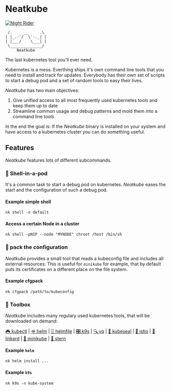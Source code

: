 Neatkube
========

[![Night Rider](https://upload.wikimedia.org/wikipedia/commons/thumb/3/33/Knight_Rider_Replica_1X7A8004.jpg/640px-Knight_Rider_Replica_1X7A8004.jpg)](https://de.m.wikipedia.org/wiki/Datei:Knight_Rider_Replica_1X7A8004.jpg)
```
 /.     __     .\
| |_.-`/  \`-._| |
| |___/    \___| |
 \______________/
     Neatkube
```

The last kubernetes tool you'll ever need.

Kubernetes is a mess. Everthing ships it's own command line tools that you need
to install and track for updates. Everybody has their own set of scripts to
start a debug pod and a set of random tools to easy their lives.

*Neatkube* has two main objectives:

1. Give unified access to all most frequently used kubernetes tools and keep
   them up to date
2. Streamline common usage and debug patterns and mold them into a command
   line tools

In the end the goal is: If the *Neatkube* binary is installed on your system and
have access to a kubernetes cluster you can do something useful.

## Features

*Neatkube* features lots of different subcommands.

### 🐚 Shell-in-a-pod

It's a common task to start a debug pod on kubernetes. *Neatkube* eases the
start and the configuration of such a debug pod.

#### Example simple shell

```
nk shell -n default
```

#### Access a certain Node in a cluster

```
nk shell -pNIP --node "MYNODE" chroot /host /bin/sh
```

### 🧳 pack the configuration

*Neatkube* provides a small tool that reads a kubeconfig file and includes all
external resources. This is useful for `minikube` for example, that by default
puts its certificates on a different place on the file system.

#### Example cfgpack

```
nk cfgpack /path/to/kubeconfig
```

### 🧰 Toolbox

*Neatkube* includes many regulary used kubernetes tools, that will be downloaded
on demand:

[🎮 kubectl](https://kubernetes.io/docs/reference/kubectl/kubectl/) |
[🪖 helm](https://helm.sh) |
[🗄️ helmfile](https://github.com/roboll/helmfile) |
[🎛️ k9s](https://k9scli.io/) |
[🔍 yq](https://github.com/mikefarah/yq) |
[🦭 kubeseal](https://sealed-secrets.netlify.app/) |
[📜 istio](https://istio.io/) |
[🔗 linkerd](https://linkerd.io/) |
[🧒 minikube](https://minikube.sigs.k8s.io/) |
[🌠 stern](https://github.com/stern/stern)

#### Example `helm`

```
nk helm install ...
```

#### Example `k9s`

```
nk k9s -n kube-system
```

